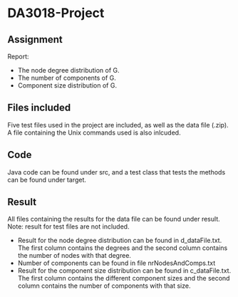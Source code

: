 # DA3018-Project

## Assignment

Report:
- The node degree distribution of G.
- The number of components of G.
- Component size distribution of G.

## Files included
Five test files used in the project are included, as well as the data file (.zip). A file containing the Unix commands used is also inlcuded.

## Code 
Java code can be found under src, and a test class that tests the methods can be found under target. 

## Result
All files containing the results for the data file can be found under result. Note: result for test files are not included.
- Result for the node degree distribution can be found in d_dataFile.txt. The first column contains the degrees and the second column contains the number of nodes with that degree.
- Number of components can be found in file nrNodesAndComps.txt
- Result for the component size distribution can be found in c_dataFile.txt. The first column contains the different component sizes and the second column contains the number of components with that size.
